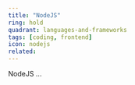 ```yaml
---
title: "NodeJS"
ring: hold
quadrant: languages-and-frameworks
tags: [coding, frontend]
icon: nodejs
related:
---
```


NodeJS ...
